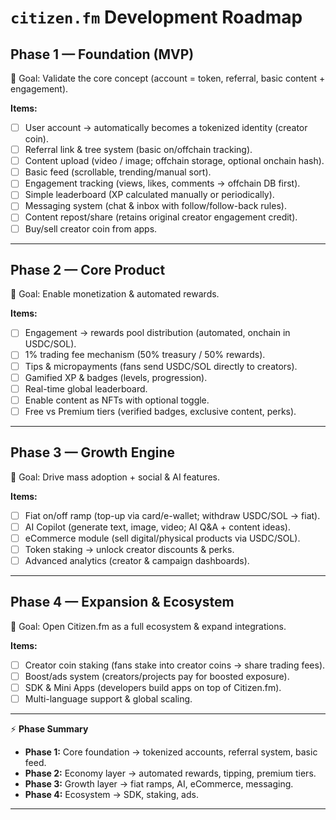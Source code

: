 # `citizen.fm` Development Roadmap

## **Phase 1 — Foundation (MVP)**

🎯 Goal: Validate the core concept (account = token, referral, basic content + engagement).

**Items:**
* [ ] User account → automatically becomes a tokenized identity (creator coin).
* [ ] Referral link & tree system (basic on/offchain tracking).
* [ ] Content upload (video / image; offchain storage, optional onchain hash).
* [ ] Basic feed (scrollable, trending/manual sort).
* [ ] Engagement tracking (views, likes, comments → offchain DB first).
* [ ] Simple leaderboard (XP calculated manually or periodically).
* [ ] Messaging system (chat & inbox with follow/follow-back rules).
* [ ] Content repost/share (retains original creator engagement credit).
* [ ] Buy/sell creator coin from apps.

---

## **Phase 2 — Core Product**

🎯 Goal: Enable monetization & automated rewards.

**Items:**
* [ ] Engagement → rewards pool distribution (automated, onchain in USDC/SOL).
* [ ] 1% trading fee mechanism (50% treasury / 50% rewards).
* [ ] Tips & micropayments (fans send USDC/SOL directly to creators).
* [ ] Gamified XP & badges (levels, progression).
* [ ] Real-time global leaderboard.
* [ ] Enable content as NFTs with optional toggle.
* [ ] Free vs Premium tiers (verified badges, exclusive content, perks).

---

## **Phase 3 — Growth Engine**

🎯 Goal: Drive mass adoption + social & AI features.

**Items:**
* [ ] Fiat on/off ramp (top-up via card/e-wallet; withdraw USDC/SOL → fiat).
* [ ] AI Copilot (generate text, image, video; AI Q&A + content ideas).
* [ ] eCommerce module (sell digital/physical products via USDC/SOL).
* [ ] Token staking → unlock creator discounts & perks.
* [ ] Advanced analytics (creator & campaign dashboards).

---

## **Phase 4 — Expansion & Ecosystem**

🎯 Goal: Open Citizen.fm as a full ecosystem & expand integrations.

**Items:**
* [ ] Creator coin staking (fans stake into creator coins → share trading fees).
* [ ] Boost/ads system (creators/projects pay for boosted exposure).
* [ ] SDK & Mini Apps (developers build apps on top of Citizen.fm).
* [ ] Multi-language support & global scaling.

---

⚡ **Phase Summary**

* **Phase 1:** Core foundation → tokenized accounts, referral system, basic feed.
* **Phase 2:** Economy layer → automated rewards, tipping, premium tiers.
* **Phase 3:** Growth layer → fiat ramps, AI, eCommerce, messaging.
* **Phase 4:** Ecosystem → SDK, staking, ads.
---
